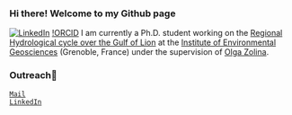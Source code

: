 ### Hi there! Welcome to my Github page 
[![LinkedIn](https://img.shields.io/static/v1?label=&message=LinkedIn&color=0077B5&style=flat-square&logo=linkedin)](https://www.linkedin.com/in/fatima-jomaa-16991a1b5/)
[!ORCID](https://orcid.org/my-orcid?orcid=0000-0003-4731-7729)
I am currently a Ph.D. student working on the [Regional Hydrological cycle over the Gulf of Lion](https://www.theses.fr/s273306) 
 at the [Institute of Environmental Geosciences](http://www.ige-grenoble.fr/?lang=en) (Grenoble, France) under the supervision of [Olga Zolina](http://pp.ige-grenoble.fr/pageperso/zolinao/).

### Outreach:email:
 <code>[Mail](mailto:fatima.jomaa@univ-grenoble-alpes.fr)</code>     
 <code>[LinkedIn](https://www.linkedin.com/in/fatima-jomaa-16991a1b5/)</code> 



